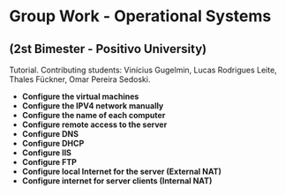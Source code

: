 # Group Work - Operational Systems
## (2st Bimester - Positivo University)

Tutorial. Contributing students: Vinícius Gugelmin, Lucas Rodrigues Leite, Thales Fückner, Omar Pereira Sedoski.

<strong>
  <ul>
    <li>Configure the virtual machines</li>
    <li>Configure the IPV4 network manually</li>
    <li>Configure the name of each computer</li>
    <li>Configure remote access to the server</li>
    <li>Configure DNS</li>
    <li>Configure DHCP</li>
    <li>Configure IIS</li>
    <li>Configure FTP</li>
    <li>Configure local Internet for the server (External NAT)</li>
    <li>Configure internet for server clients (Internal NAT)</li>
  </ul>
</strong>
